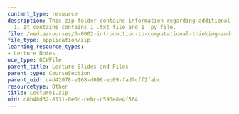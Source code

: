 ```yaml
---
content_type: resource
description: This zip folder contains information regarding additional files for lecture
  1. It contains contains 1 .txt file and 1 .py file.
file: /media/courses/6-0002-introduction-to-computational-thinking-and-data-science-fall-2016/c8b48d3281310e0dcebcc590e8e4f564_Lecture1.zip
file_type: application/zip
learning_resource_types:
- Lecture Notes
ocw_type: OCWFile
parent_title: Lecture Slides and Files
parent_type: CourseSection
parent_uid: c4d42078-e168-d096-eb09-fadfcff2fabc
resourcetype: Other
title: Lecture1.zip
uid: c8b48d32-8131-0e0d-cebc-c590e8e4f564
---
```

